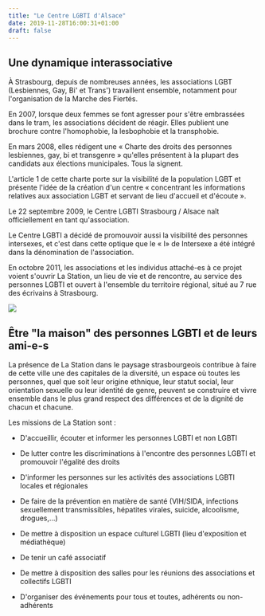 ```yaml
---
title: "Le Centre LGBTI d'Alsace"
date: 2019-11-28T16:00:31+01:00
draft: false
---
```


## Une dynamique interassociative

À Strasbourg, depuis de nombreuses années, les associations LGBT
(Lesbiennes, Gay, Bi' et Trans') travaillent ensemble, notamment pour
l'organisation de la Marche des Fiertés.

En 2007, lorsque deux femmes se font agresser pour s'être
embrassées dans le tram, les associations décident de réagir.
Elles publient une brochure contre l'homophobie, la lesbophobie et la
transphobie.

En mars 2008, elles rédigent une « Charte des droits des personnes
lesbiennes, gay, bi et transgenre » qu'elles présentent à la
plupart des candidats aux élections municipales. Tous la signent.

L'article 1 de cette charte porte sur la visibilité de la population
LGBT et présente l'idée de la création d'un centre « concentrant
les informations relatives aux association LGBT et servant de lieu
d'accueil et d'écoute ».

Le 22 septembre 2009, le Centre LGBTI Strasbourg / Alsace naît
officiellement en tant qu'association.

Le Centre LGBTI a décidé de promouvoir aussi la visibilité des
personnes intersexes, et c'est dans cette optique que le « I» de
Intersexe a été intégré dans la dénomination de l'association.

En octobre 2011, les associations et les individus attaché-es à ce
projet voient s'ouvrir La Station, un lieu de vie et de rencontre, au
service des personnes LGBTI et ouvert à l'ensemble du territoire
régional, situé au 7 rue des écrivains à Strasbourg.

![](/images/banderole-fondation.jpg)

## Être "la maison" des personnes LGBTI et de leurs ami-e-s

La présence de La Station dans le paysage strasbourgeois contribue à faire de cette ville une des capitales de la diversité, un espace où toutes les personnes, quel que soit leur origine ethnique, leur statut social, leur orientation sexuelle ou leur identité de genre, peuvent se construire et vivre ensemble dans le plus grand respect des différences et de la dignité de chacun et chacune.

Les missions de La Station sont :

- D'accueillir, écouter et informer les personnes LGBTI et non LGBTI

- De lutter contre les discriminations à l'encontre des personnes LGBTI et  promouvoir l'égalité des droits

- D'informer les personnes sur les activités des associations LGBTI locales et régionales

- De faire de la prévention en matière de santé (VIH/SIDA, infections sexuellement transmissibles, hépatites virales, suicide, alcoolisme, drogues,...)

- De mettre à disposition un espace culturel LGBTI (lieu d'exposition et médiathèque)

- De tenir un café associatif

- De mettre à disposition des salles pour les réunions des associations et collectifs LGBTI

- D'organiser des événements pour tous et toutes, adhérents ou non-adhérents

